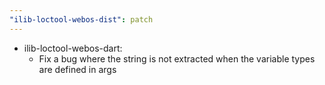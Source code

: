 ```yaml
---
"ilib-loctool-webos-dist": patch
---
```


- ilib-loctool-webos-dart:
  - Fix a bug where the string is not extracted when the variable types are defined in args
